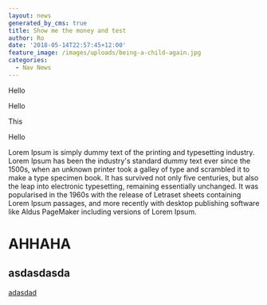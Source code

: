 ```yaml
---
layout: news
generated_by_cms: true
title: Show me the money and test
author: Ro
date: '2018-05-14T22:57:45+12:00'
feature_image: /images/uploads/being-a-child-again.jpg
categories:
  - Nav News
---
```

Hello

Hello

This 

Hello

Lorem Ipsum is simply dummy text of the printing and typesetting industry. Lorem Ipsum has been the industry's standard dummy text ever since the 1500s, when an unknown printer took a galley of type and scrambled it to make a type specimen book. It has survived not only five centuries, but also the leap into electronic typesetting, remaining essentially unchanged. It was popularised in the 1960s with the release of Letraset sheets containing Lorem Ipsum passages, and more recently with desktop publishing software like Aldus PageMaker including versions of Lorem Ipsum.



# AHHAHA



## asdasdasda



[adasdad](Awesome.com)
